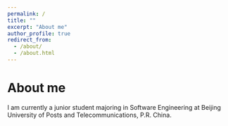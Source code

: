 ```yaml
---
permalink: /
title: ""
excerpt: "About me"
author_profile: true
redirect_from: 
  - /about/
  - /about.html
---
```


About me
======
I am currently a junior student majoring in Software Engineering at Beijing University of Posts and Telecommunications, P.R. China. 